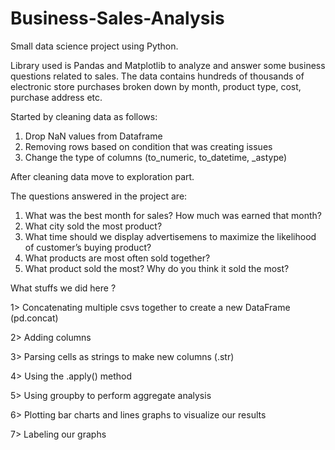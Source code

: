 # Business-Sales-Analysis
Small data science project using Python.

Library used is Pandas and Matplotlib to analyze and answer some business questions related to sales. The data contains hundreds of thousands of electronic store purchases broken down by month, product type, cost, purchase address etc.

Started by cleaning data as follows:
1) Drop NaN values from Dataframe
2) Removing rows based on condition that was creating issues
3) Change the type of columns (to_numeric, to_datetime, _astype)

After cleaning data move to exploration part.

The questions answered in the project are:
1) What was the best month for sales? How much was earned that month?
2) What city sold the most product?
3) What time should we display advertisemens to maximize the likelihood of customer’s buying product?
4) What products are most often sold together?
5) What product sold the most? Why do you think it sold the most?

What stuffs we did here ?

1> Concatenating multiple csvs together to create a new DataFrame (pd.concat)

2> Adding columns

3> Parsing cells as strings to make new columns (.str)

4> Using the .apply() method

5> Using groupby to perform aggregate analysis

6> Plotting bar charts and lines graphs to visualize our results

7> Labeling our graphs
